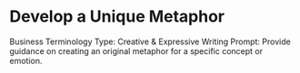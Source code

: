 # Develop a Unique Metaphor

Business Terminology Type: Creative & Expressive Writing
Prompt: Provide guidance on creating an original metaphor for a specific concept or emotion.